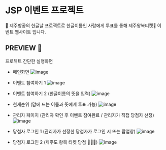 # JSP 이벤트 프로젝트
🚀 제주항공의 한글날 프로젝트로 한글이름인 사람에게 투표를 통해 제주왕복티켓🎫 이벤트 웹사이트 입니다.

## PREVIEW 🌠
프로젝트 간단한 실행화면
- 메인화면
![image](https://user-images.githubusercontent.com/42020919/65743887-6f644480-e131-11e9-9af7-63879fdf37d8.png)

- 이벤트 참여하기 1
![image](https://user-images.githubusercontent.com/42020919/65744740-38436280-e134-11e9-98ec-9257388e32db.png)

- 이벤트 참여하기 2 (한글이름의 뜻을 입력)
![image](https://user-images.githubusercontent.com/42020919/65744581-c10dce80-e133-11e9-9efc-f155ce0f9557.png)

- 현재순위 (맘에 드는 이름과 뜻에게 투표 가능)
![image](https://user-images.githubusercontent.com/42020919/65744762-4beec900-e134-11e9-952e-f7f2acad8fb1.png)

- 관리자 페이지 (관리자 확인 후 이벤트 참여완료 / 관리자가 직접 당첨자 선정)
![image](https://user-images.githubusercontent.com/42020919/65745125-b0f6ee80-e135-11e9-9e79-b58629bb7628.png)

- 당첨자 로그인 1 (관리자가 선정한 당첨자가 로그인 시 뜨는 팝업창)
![image](https://user-images.githubusercontent.com/42020919/65744773-5d37d580-e134-11e9-95f1-7db0200f92f0.png)

- 당첨자 로그인 2 (제주도 왕복 티켓 당첨 🎉🎉🎉)
![image](https://user-images.githubusercontent.com/42020919/65745495-dfc19480-e136-11e9-90fb-a424f360446d.png)

